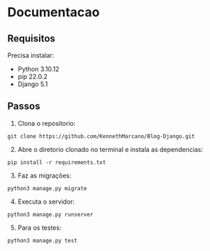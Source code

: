 # Documentacao

## Requisitos

Precisa instalar:

- Python 3.10.12
- pip 22.0.2
- Django 5.1

## Passos

1) Clona o repositorio:

```
git clone https://github.com/KennethMarcano/Blog-Django.git
```

2) Abre o diretorio clonado no terminal e instala as dependencias:

```
pip install -r requirements.txt
```

3) Faz as migrações: 
```
python3 manage.py migrate  
```
4) Executa o servidor:

```
python3 manage.py runserver
```

5) Para os testes:

```
python3 manage.py test
```
